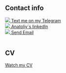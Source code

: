 <!-- <img src="https://github.com/sidhtc510/githubSettings/blob/main/bl1672050151562.jpg"> -->

<h2>Contact info</h2>
<a href="https://t.me/a_sid_ks" target="_blank"><img src="https://github.com/sidhtc510/githubSettings/blob/main/telegram.png"> Text me on my Telegram</a><br/>
<a href="https://www.linkedin.com/in/sidhtc510/" target="_blank"><img src="https://github.com/sidhtc510/githubSettings/blob/main/linkedin.png"> Anatoliy`s linkedIn</a><br/>
<a href="mailto:sidhtc510@gmail.com" target="_blank"><img src="https://github.com/sidhtc510/githubSettings/blob/main/mail.png"> Send Email</a>
<br/><br/>
<h2>CV</h2>
<a href="https://drive.google.com/file/d/1P5mn1ajyHSipvvzPqIywbvxJiTm-0fnm/view?usp=drive_link" target="_blank"> Watch my CV </a>
